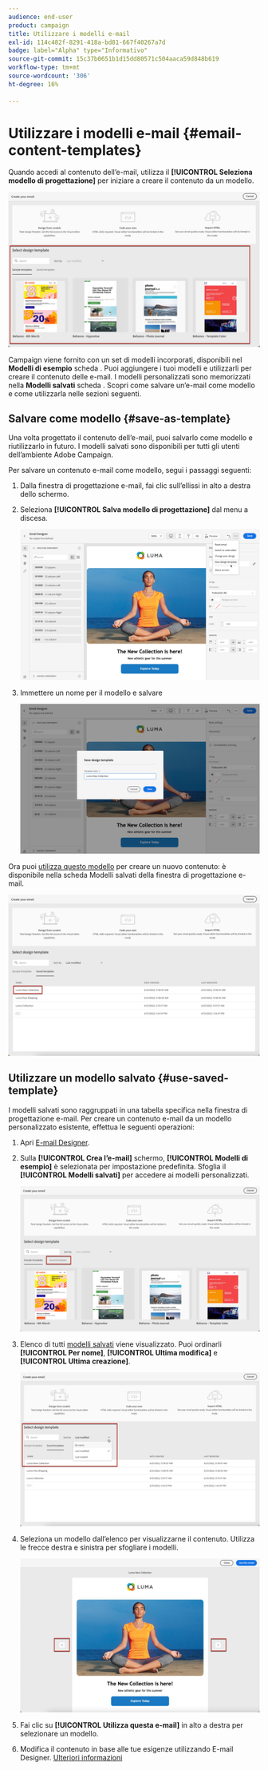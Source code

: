 ```yaml
---
audience: end-user
product: campaign
title: Utilizzare i modelli e-mail
exl-id: 114c482f-8291-418a-bd81-667f40267a7d
badge: label="Alpha" type="Informativo"
source-git-commit: 15c37b0651b1d15dd80571c504aaca59d848b619
workflow-type: tm+mt
source-wordcount: '306'
ht-degree: 16%

---
```


# Utilizzare i modelli e-mail {#email-content-templates}

Quando accedi al contenuto dell’e-mail, utilizza il **[!UICONTROL Seleziona modello di progettazione]** per iniziare a creare il contenuto da un modello.

![](assets/email_designer-templates.png)

Campaign viene fornito con un set di modelli incorporati, disponibili nel **Modelli di esempio** scheda . Puoi aggiungere i tuoi modelli e utilizzarli per creare il contenuto delle e-mail. I modelli personalizzati sono memorizzati nella **Modelli salvati** scheda . Scopri come salvare un’e-mail come modello e come utilizzarla nelle sezioni seguenti.

## Salvare come modello {#save-as-template}

Una volta progettato il contenuto dell’e-mail, puoi salvarlo come modello e riutilizzarlo in futuro. I modelli salvati sono disponibili per tutti gli utenti dell’ambiente Adobe Campaign.

Per salvare un contenuto e-mail come modello, segui i passaggi seguenti:

1. Dalla finestra di progettazione e-mail, fai clic sull’ellissi in alto a destra dello schermo.

1. Seleziona **[!UICONTROL Salva modello di progettazione]** dal menu a discesa.

   ![](assets/email_designer-save-template.png)

1. Immettere un nome per il modello e salvare

   ![](assets/email_designer-template-name.png)

Ora puoi [utilizza questo modello](#use-saved-template) per creare un nuovo contenuto: è disponibile nella scheda Modelli salvati della finestra di progettazione e-mail.

![](assets/email_designer-saved-template.png)

## Utilizzare un modello salvato {#use-saved-template}

I modelli salvati sono raggruppati in una tabella specifica nella finestra di progettazione e-mail. Per creare un contenuto e-mail da un modello personalizzato esistente, effettua le seguenti operazioni:

1. Apri [E-mail Designer](create-email-content.md).

1. Sulla **[!UICONTROL Crea l’e-mail]** schermo, **[!UICONTROL Modelli di esempio]** è selezionata per impostazione predefinita. Sfoglia il **[!UICONTROL Modelli salvati]** per accedere ai modelli personalizzati.

   ![](assets/email_designer-saved-templates-tab.png)

1. Elenco di tutti [modelli salvati](#save-as-template) viene visualizzato. Puoi ordinarli **[!UICONTROL Per nome]**, **[!UICONTROL Ultima modifica]** e **[!UICONTROL Ultima creazione]**.

   ![](assets/email_designer-saved-templates.png)

1. Seleziona un modello dall’elenco per visualizzarne il contenuto. Utilizza le frecce destra e sinistra per sfogliare i modelli.

   ![](assets/email_designer-saved-templates-navigate.png)

1. Fai clic su **[!UICONTROL Utilizza questa e-mail]** in alto a destra per selezionare un modello.

1. Modifica il contenuto in base alle tue esigenze utilizzando E-mail Designer. [Ulteriori informazioni](create-email-content.md)
